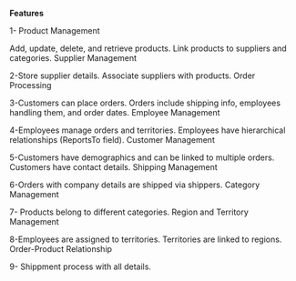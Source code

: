 **Features**

 1- Product Management

Add, update, delete, and retrieve products.
Link products to suppliers and categories.
Supplier Management

 2-Store supplier details.
Associate suppliers with products.
Order Processing

 3-Customers can place orders.
Orders include shipping info, employees handling them, and order dates.
Employee Management

 4-Employees manage orders and territories.
Employees have hierarchical relationships (ReportsTo field).
Customer Management

 5-Customers have demographics and can be linked to multiple orders.
Customers have contact details.
Shipping Management

 6-Orders with company details are shipped via shippers.
Category Management

 7- Products belong to different categories.
Region and Territory Management

 8-Employees are assigned to territories.
Territories are linked to regions.
Order-Product Relationship

 9- Shippment process with all details.

